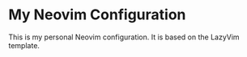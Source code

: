 # My Neovim Configuration

This is my personal Neovim configuration. It is based on the LazyVim template.
